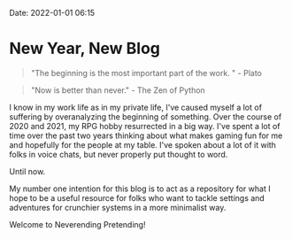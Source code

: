 Date: 2022-01-01 06:15

# New Year, New Blog
> "The beginning is the most important part of the work. " - Plato

> "Now is better than never." - The Zen of Python

I know in my work life as in my private life, I've caused myself a lot of suffering by overanalyzing the beginning of something. Over the course of 2020 and 2021, my RPG hobby resurrected in a big way. I've spent a lot of time over the past two years thinking about what makes gaming fun for me and hopefully for the people at my table. I've spoken about a lot of it with folks in voice chats, but never properly put thought to word. 

Until now.

My number one intention for this blog is to act as a repository for what I hope to be a useful resource for folks who want to tackle settings and adventures for crunchier systems in a more minimalist way.

Welcome to Neverending Pretending!